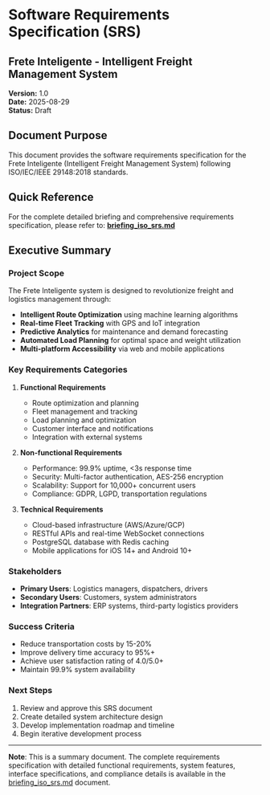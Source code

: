 # Software Requirements Specification (SRS)
## Frete Inteligente - Intelligent Freight Management System

**Version:** 1.0  
**Date:** 2025-08-29  
**Status:** Draft  

## Document Purpose
This document provides the software requirements specification for the Frete Inteligente (Intelligent Freight Management System) following ISO/IEC/IEEE 29148:2018 standards.

## Quick Reference
For the complete detailed briefing and comprehensive requirements specification, please refer to: **[briefing_iso_srs.md](./briefing_iso_srs.md)**

## Executive Summary

### Project Scope
The Frete Inteligente system is designed to revolutionize freight and logistics management through:
- **Intelligent Route Optimization** using machine learning algorithms
- **Real-time Fleet Tracking** with GPS and IoT integration  
- **Predictive Analytics** for maintenance and demand forecasting
- **Automated Load Planning** for optimal space and weight utilization
- **Multi-platform Accessibility** via web and mobile applications

### Key Requirements Categories

1. **Functional Requirements**
   - Route optimization and planning
   - Fleet management and tracking
   - Load planning and optimization
   - Customer interface and notifications
   - Integration with external systems

2. **Non-functional Requirements**
   - Performance: 99.9% uptime, <3s response time
   - Security: Multi-factor authentication, AES-256 encryption
   - Scalability: Support for 10,000+ concurrent users
   - Compliance: GDPR, LGPD, transportation regulations

3. **Technical Requirements**
   - Cloud-based infrastructure (AWS/Azure/GCP)
   - RESTful APIs and real-time WebSocket connections
   - PostgreSQL database with Redis caching
   - Mobile applications for iOS 14+ and Android 10+

### Stakeholders
- **Primary Users**: Logistics managers, dispatchers, drivers
- **Secondary Users**: Customers, system administrators
- **Integration Partners**: ERP systems, third-party logistics providers

### Success Criteria
- Reduce transportation costs by 15-20%
- Improve delivery time accuracy to 95%+
- Achieve user satisfaction rating of 4.0/5.0+
- Maintain 99.9% system availability

### Next Steps
1. Review and approve this SRS document
2. Create detailed system architecture design
3. Develop implementation roadmap and timeline
4. Begin iterative development process

---

**Note**: This is a summary document. The complete requirements specification with detailed functional requirements, system features, interface specifications, and compliance details is available in the [briefing_iso_srs.md](./briefing_iso_srs.md) document.